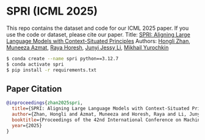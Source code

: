 # SPRI (ICML 2025)
This repo contains the dataset and code for our ICML 2025 paper. If you use the code or dataset, please cite our paper.
Title: [SPRI: Aligning Large Language Models with Context-Situated Principles](https://arxiv.org/abs/2502.03397)
Authors: [Hongli Zhan](https://honglizhan.github.io/), [Muneeza Azmat](https://scholar.google.com.pk/citations?user=DIo7W_IAAAAJ&hl=en), [Raya Horesh](https://scholar.google.com.pk/citations?user=jAmSI-cAAAAJ&hl=en), [Junyi Jessy Li](https://jessyli.com/), [Mikhail Yurochkin](https://moonfolk.github.io/)

```bash
$ conda create --name spri python==3.12.7
$ conda activate spri
$ pip install -r requirements.txt
```

## Paper Citation

```bibtex
@inproceedings{zhan2025spri,
  title={SPRI: Aligning Large Language Models with Context-Situated Principles},
  author={Zhan, Hongli and Azmat, Muneeza and Horesh, Raya and Li, Junyi Jessy and Yurochkin, Mikhail},
  booktitle={Proceedings of the 42nd International Conference on Machine Learning},
  year={2025}
}
```